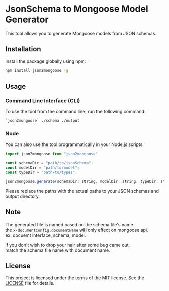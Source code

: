 # JsonSchema to Mongoose Model Generator

This tool allows you to generate Mongoose models from JSON schemas.

## Installation

Install the package globally using npm:

```bash
npm install json2mongoose -g
```

## Usage
### Command Line Interface (CLI)
To use the tool from the command line, run the following command:
```bash
`json2mongoose` ./schema ./output
```

### Node
You can also use the tool programmatically in your Node.js scripts:
```javascript
import json2mongoose from "json2mongoose"

const schemaDir = "path/to/jsonSchema";
const modelDir = "path/to/model";
const typeDir = "path/to/types";

json2mongoose.genarate(schemaDir: string, modelDir: string, typeDir: string);
```

Please replace the paths with the actual paths to your JSON schemas and output directory.

## Note
The generated file is named based on the schema file's name.  
the `x-documentConfig.documentName` will only effect on mongoose api.  
ex: docuemt interface, schema, model.  

if you don't wish to drop your hair after some bug came out,  
match the schema file name with document name.
## License

This project is licensed under the terms of the MIT license. See the [LICENSE](LICENSE) file for details.